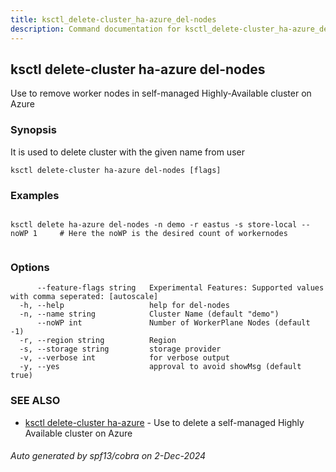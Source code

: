 ```yaml
---
title: ksctl_delete-cluster_ha-azure_del-nodes
description: Command documentation for ksctl_delete-cluster_ha-azure_del-nodes
---
```


## ksctl delete-cluster ha-azure del-nodes

Use to remove worker nodes in self-managed Highly-Available cluster on Azure

### Synopsis

It is used to delete cluster with the given name from user

```
ksctl delete-cluster ha-azure del-nodes [flags]
```

### Examples

```

ksctl delete ha-azure del-nodes -n demo -r eastus -s store-local --noWP 1     # Here the noWP is the desired count of workernodes
	
```

### Options

```
      --feature-flags string   Experimental Features: Supported values with comma seperated: [autoscale]
  -h, --help                   help for del-nodes
  -n, --name string            Cluster Name (default "demo")
      --noWP int               Number of WorkerPlane Nodes (default -1)
  -r, --region string          Region
  -s, --storage string         storage provider
  -v, --verbose int            for verbose output
  -y, --yes                    approval to avoid showMsg (default true)
```

### SEE ALSO

* [ksctl delete-cluster ha-azure](ksctl_delete-cluster_ha-azure.md)	 - Use to delete a self-managed Highly Available cluster on Azure

###### Auto generated by spf13/cobra on 2-Dec-2024
